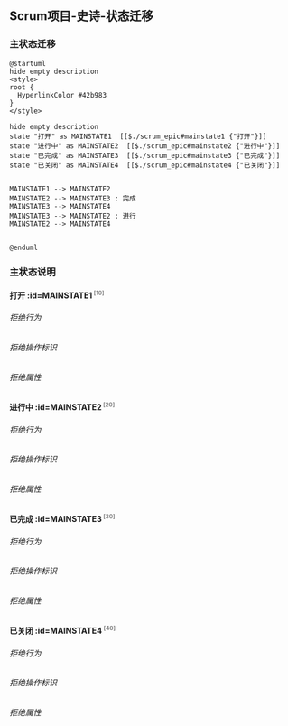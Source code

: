 ## Scrum项目-史诗-状态迁移 <!-- {docsify-ignore-all} -->

   

### 主状态迁移

```plantuml
@startuml
hide empty description
<style>
root {
  HyperlinkColor #42b983
}
</style>

hide empty description
state "打开" as MAINSTATE1  [[$./scrum_epic#mainstate1 {"打开"}]]
state "进行中" as MAINSTATE2  [[$./scrum_epic#mainstate2 {"进行中"}]]
state "已完成" as MAINSTATE3  [[$./scrum_epic#mainstate3 {"已完成"}]]
state "已关闭" as MAINSTATE4  [[$./scrum_epic#mainstate4 {"已关闭"}]]


MAINSTATE1 --> MAINSTATE2
MAINSTATE2 --> MAINSTATE3 : 完成
MAINSTATE3 --> MAINSTATE4
MAINSTATE3 --> MAINSTATE2 : 进行
MAINSTATE2 --> MAINSTATE4


@enduml
```

### 主状态说明

#### 打开 :id=MAINSTATE1<sup class="footnote-symbol"> <font color=gray size=1>[10]</font></sup>

###### 拒绝行为


###### 拒绝操作标识

###### 拒绝属性


#### 进行中 :id=MAINSTATE2<sup class="footnote-symbol"> <font color=gray size=1>[20]</font></sup>

###### 拒绝行为


###### 拒绝操作标识

###### 拒绝属性


#### 已完成 :id=MAINSTATE3<sup class="footnote-symbol"> <font color=gray size=1>[30]</font></sup>

###### 拒绝行为


###### 拒绝操作标识

###### 拒绝属性


#### 已关闭 :id=MAINSTATE4<sup class="footnote-symbol"> <font color=gray size=1>[40]</font></sup>

###### 拒绝行为


###### 拒绝操作标识

###### 拒绝属性

